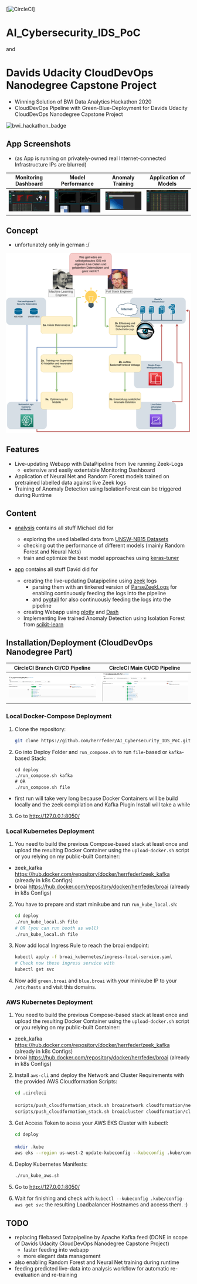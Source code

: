 [![CircleCI](https://circleci.com/gh/herrfeder/AI_Cybersecurity_IDS_PoC.svg?style=svg)]

# AI_Cybersecurity_IDS_PoC 
and 
# Davids Udacity CloudDevOps Nanodegree Capstone Project

  * Winning Solution of BWI Data Analytics Hackathon 2020
  * CloudDevOps Pipeline with Green-Blue-Deployment for Davids Udacity CloudDevOps Nanodegree Capstone Project

![bwi_hackathon_badge](https://abload.de/img/bwi_dataanalyticshack7ujy4.png)


## App Screenshots

  * (as App is running on privately-owned real Internet-connected Infrastructure IPs are blurred)

| Monitoring Dashboard | Model Performance | Anomaly Training | Application of Models |
|--------------------------------------|--------------------------------------|--------------------------------------|--------------------------------------|
| ![](https://github.com/herrfeder/AI_Cybersecurity_IDS_PoC/raw/main/screenshots/analysis_dashboard.png) | ![](https://github.com/herrfeder/AI_Cybersecurity_IDS_PoC/raw/main/screenshots/model_performance.png) | ![](https://github.com/herrfeder/AI_Cybersecurity_IDS_PoC/raw/main/screenshots/train_anomaly.png) | ![](https://github.com/herrfeder/AI_Cybersecurity_IDS_PoC/raw/main/screenshots/apply_model.png) |



## Concept

  * unfortunately only in german :/

![](https://github.com/herrfeder/AI_Cybersecurity_IDS_PoC/raw/main/concept/pitch_final.png)


## Features

  * Live-updating Webapp with DataPipeline from live running Zeek-Logs
    * extensive and easily extentable Monitoring Dashboard
  * Application of Neural Net and Random Forest models trained on pretrained labelled data against live Zeek logs
  * Training of Anomaly Detection using IsolationForest can be triggered during Runtime

## Content

  * [analysis](https://github.com/herrfeder/AI_Cybersecurity_IDS_PoC/tree/main/analysis) contains all stuff Michael did for 
    * exploring the used labelled data from [UNSW-NB15 Datasets](https://www.unsw.adfa.edu.au/unsw-canberra-cyber/cybersecurity/ADFA-NB15-Datasets/)
    * checking out the performance of different models (mainly Random Forest and Neural Nets)
    * train and optimize the best model approaches using [keras-tuner](https://github.com/keras-team/keras-tuner)	

  * [app](https://github.com/herrfeder/AI_Cybersecurity_IDS_PoC/tree/main/app) contains all stuff David did for
    * creating the live-updating Datapipeline using [zeek](https://github.com/zeek) logs
      * parsing them with an tinkered version of [ParseZeekLogs](https://github.com/dgunter/ParseZeekLogs) for enabling continuously feeding the logs into the pipeline
      * and [pygtail](https://github.com/bgreenlee/pygtail) for also continuously feeding the logs into the pipeline
    * creating Webapp using [plotly](https://github.com/plotly) and [Dash](https://github.com/plotly/dash)
    * Implementing live trained Anomaly Detection using Isolation Forest from [scikit-learn](https://github.com/scikit-learn/scikit-learn)  


## Installation/Deployment (CloudDevOps Nanodegree Part)

| CircleCI Branch CI/CD Pipeline | CircleCI Main CI/CD Pipeline |
|--------------------------------------|--------------------------------------|
| ![](https://github.com/herrfeder/AI_Cybersecurity_IDS_PoC/raw/main/screenshots/capstone_broai_branch_pipeline.png) | ![](https://github.com/herrfeder/AI_Cybersecurity_IDS_PoC/raw/main/screenshots/capstone_broai_main_pipeline.png) |



### Local Docker-Compose Deployment


1. Clone the repository:
    ```bash
    git clone https://github.com/herrfeder/AI_Cybersecurity_IDS_PoC.git
    ```

2. Go into Deploy Folder and `run_compose.sh` to run `file`-based or `kafka`-based Stack:
    ```
    cd deploy
    ./run_compose.sh kafka
    # OR
    ./run_compose.sh file
    ```

  * first run will take very long because Docker Containers will be build locally and the zeek compilation and Kafka Plugin Install will take a while 

3. Go to http://127.0.0.1:8050/


### Local Kubernetes Deployment

1. You need to build the previous Compose-based stack at least once and upload the resulting Docker Container using the `upload-docker.sh` script or you relying on my public-built Container:
  * zeek_kafka https://hub.docker.com/repository/docker/herrfeder/zeek_kafka (already in k8s Configs)
  * broai https://hub.docker.com/repository/docker/herrfeder/broai (already in k8s Configs)    
    
2. You have to prepare and start minikube and run `run_kube_local.sh`:    
    ```bash
    cd deploy
    ./run_kube_local.sh file
    # OR (you can run booth as well)
    ./run_kube_local.sh file 
    ```

3. Now add local Ingress Rule to reach the broai endpoint:
    ```bash
    kubectl apply -f broai_kubernetes/ingress-local-service.yaml
    # Check now these ingress service with
    kubectl get svc
    ```

4. Now add `green.broai` and `blue.broai` with your minikube IP to your `/etc/hosts` and visit this domains. 


### AWS Kubernetes Deployment

1. You need to build the previous Compose-based stack at least once and upload the resulting Docker Container using the `upload-docker.sh` script or you relying on my public-built Container:
  * zeek_kafka https://hub.docker.com/repository/docker/herrfeder/zeek_kafka (already in k8s Configs)
  * broai https://hub.docker.com/repository/docker/herrfeder/broai (already in k8s Configs)    

2. Install `aws-cli` and deploy the Network and Cluster Requirements with the provided AWS Cloudformation Scripts:
    ```bash
    cd .circleci

    scripts/push_cloudformation_stack.sh broainetwork cloudformation/network.yaml <your individual id>
    scripts/push_cloudformation_stack.sh broaicluster cloudformation/cluster.yaml <your individual id>
    ```
 
3. Get Access Token to acess your AWS EKS Cluster with kubectl:
    ```bash
    cd deploy

    mkdir .kube
    aws eks --region us-west-2 update-kubeconfig --kubeconfig .kube/config-aws --name AWSK8SCluster
    ``` 

4. Deploy Kubernetes Manifests:
    ```bash
    ./run_kube_aws.sh
    ```
    
4. Go to http://127.0.0.1:8050/


5. Wait for finishing and check with `kubectl --kubeconfig .kube/config-aws get svc` the resulting Loadbalancer Hostnames and access them. :)


## TODO

  * replacing filebased Datapipeline by Apache Kafka feed (DONE in scope of Davids Udacity CloudDevOps Nanodegree Capstone Project)
    * faster feeding into webapp
    * more elegant data management
  * also enabling Random Forest and Neural Net training during runtime
  * feeding predicted live-data into analysis workflow for automatic re-evaluation and re-training
